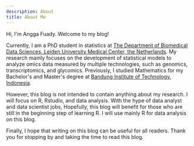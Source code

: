 ```yaml
---
description: About
title: About Me
---
```


Hi, I'm Angga Fuady. Welcome to my blog!

Currently, I am a PhD student in statistics at [The Department of Biomedical Data Sciences, Leiden University Medical Center, the Netherlands](https://www.lumc.nl/org/bds/?setlanguage=English&setcountry=en). My research mainly focuses on the development of statistical models to analyze omics data measured by multiple technologies, such as genomics, transcriptomics, and glycomics. Previously, I studied Mathematics for my Bachelor's and Master's degree at [Bandung Institute of Technology, Indonesia](https://www.itb.ac.id/). 

However, this blog is not intended to contain anything about my research. I will focus on R, Rstudio, and data analysis. With the hype of data analyst and data scientist jobs, Hopefully, this blog will benefit for those who are still in the beginning step of learning R. I will use mainly R for data analysis on this blog.

Finally, I hope that writing on this blog can be useful for all readers. Thank you for stopping by and taking the time to read this blog.

